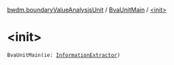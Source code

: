 [bwdm.boundaryValueAnalysisUnit](../index.md) / [BvaUnitMain](index.md) / [&lt;init&gt;](./-init-.md)

# &lt;init&gt;

`BvaUnitMain(ie: `[`InformationExtractor`](../../bwdm.information-store/-information-extractor/index.md)`)`